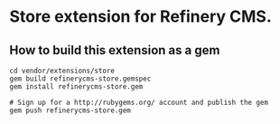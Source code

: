 # Store extension for Refinery CMS.

## How to build this extension as a gem

    cd vendor/extensions/store
    gem build refinerycms-store.gemspec
    gem install refinerycms-store.gem

    # Sign up for a http://rubygems.org/ account and publish the gem
    gem push refinerycms-store.gem